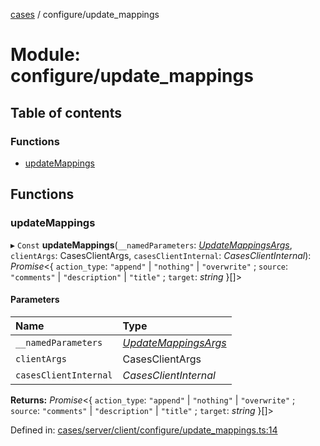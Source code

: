 [cases](../server_client_api.md) / configure/update_mappings

# Module: configure/update\_mappings

## Table of contents

### Functions

- [updateMappings](configure_update_mappings.md#updatemappings)

## Functions

### updateMappings

▸ `Const` **updateMappings**(`__namedParameters`: [*UpdateMappingsArgs*](../interfaces/configure_types.updatemappingsargs.md), `clientArgs`: CasesClientArgs, `casesClientInternal`: *CasesClientInternal*): *Promise*<{ `action_type`: ``"append"`` \| ``"nothing"`` \| ``"overwrite"`` ; `source`: ``"comments"`` \| ``"description"`` \| ``"title"`` ; `target`: *string*  }[]\>

#### Parameters

| Name | Type |
| :------ | :------ |
| `__namedParameters` | [*UpdateMappingsArgs*](../interfaces/configure_types.updatemappingsargs.md) |
| `clientArgs` | CasesClientArgs |
| `casesClientInternal` | *CasesClientInternal* |

**Returns:** *Promise*<{ `action_type`: ``"append"`` \| ``"nothing"`` \| ``"overwrite"`` ; `source`: ``"comments"`` \| ``"description"`` \| ``"title"`` ; `target`: *string*  }[]\>

Defined in: [cases/server/client/configure/update_mappings.ts:14](https://github.com/jonathan-buttner/kibana/blob/7a61a8b912c/x-pack/plugins/cases/server/client/configure/update_mappings.ts#L14)

